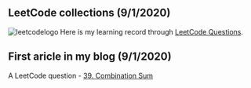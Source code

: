 ## LeetCode collections (9/1/2020)
![leetcodelogo](https://jaimecclin.github.io/blog/resources/leetcode_logo.jpeg)
Here is my learning record through [LeetCode Questions](https://github.com/Jaimecclin/LeetCodeCollections).

## First aricle in my blog (9/1/2020)
A LeetCode question - [39. Combination Sum](https://jaimecclin.github.io/blog/articles/combination-sum)